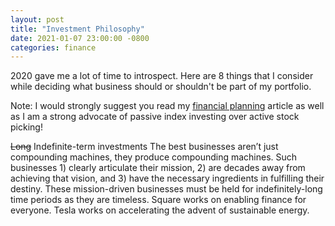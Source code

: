 ```yaml
---
layout: post
title: "Investment Philosophy"
date: 2021-01-07 23:00:00 -0800
categories: finance
---
```

2020 gave me a lot of time to introspect. Here are 8 things that I consider while
deciding what business should or shouldn't be part of my portfolio.

Note: I would strongly suggest you read my [financial planning](http://xenophene.github.io/finance/2018/01/25/hands-of-financial-planning.html)
article as well as I am a strong advocate of passive index investing over active stock picking!

~~Long~~ Indefinite-term investments
The best businesses aren’t just compounding machines, they produce compounding machines. Such businesses 1) clearly articulate their mission, 2) are decades away from achieving that vision, and 3) have the necessary ingredients in fulfilling their destiny. These mission-driven businesses must be held for indefinitely-long time periods as they are timeless. Square works on enabling finance for everyone. Tesla works on accelerating the advent of sustainable energy.
